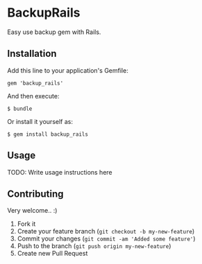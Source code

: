 # BackupRails

Easy use backup gem with Rails.

## Installation

Add this line to your application's Gemfile:

    gem 'backup_rails'

And then execute:

    $ bundle

Or install it yourself as:

    $ gem install backup_rails

## Usage

TODO: Write usage instructions here

## Contributing

Very welcome.. :)

1. Fork it
2. Create your feature branch (`git checkout -b my-new-feature`)
3. Commit your changes (`git commit -am 'Added some feature'`)
4. Push to the branch (`git push origin my-new-feature`)
5. Create new Pull Request
